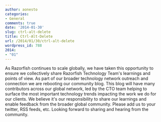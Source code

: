 ```yaml
---
author: aonesto
categories:
- General
comments: true
date: '2014-01-30'
slug: ctrl-alt-delete
title: Ctrl-Alt-Delete
url: /2014/01/30/ctrl-alt-delete
wordpress_id: 788
2014:
- "01"
---
```


As Razorfish continues to scale globally, we have taken this opportunity to ensure we collectively share Razorfish Technology Team's learnings and points of view. As part of our broader technology network outreach and connection we are rebooting our community blog. This blog will have many contributors across our global network, led by the CTO team helping to surface the most important technology trends impacting the work we do for our clients. We believe it's our responsibility to share our learnings and enable feedback from the broader global community. Please add us to your twitter, RSS feeds, etc. Looking forward to sharing and hearing from the community.
